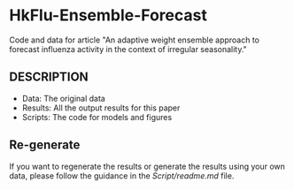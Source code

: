 # HkFlu-Ensemble-Forecast
Code and data for article "An adaptive weight ensemble approach to forecast influenza activity in the context of irregular seasonality."

## DESCRIPTION
- Data: The original data
- Results: All the output results for this paper
- Scripts: The code for models and figures

## Re-generate
If you want to regenerate the results or generate the results using your own data, please follow the guidance in the *Script/readme.md* file.